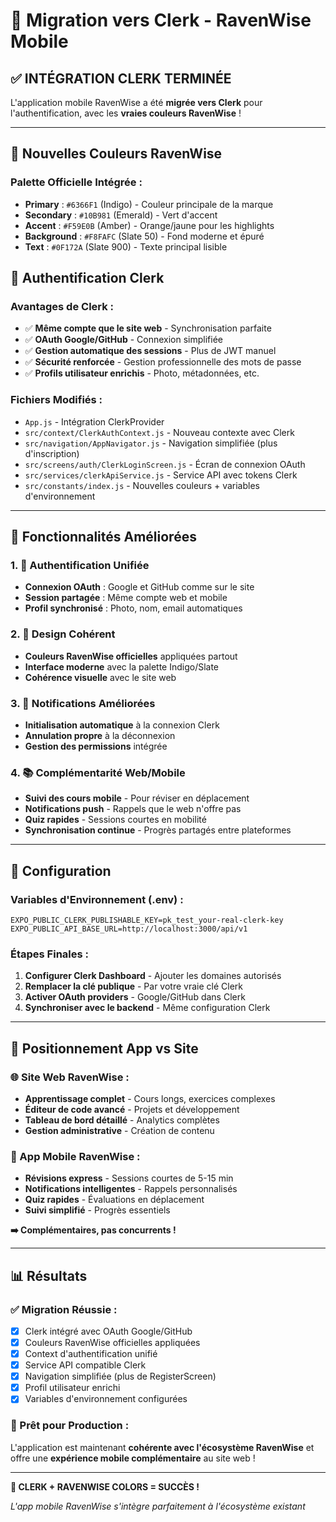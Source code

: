# 🔐 Migration vers Clerk - RavenWise Mobile

## ✅ INTÉGRATION CLERK TERMINÉE

L'application mobile RavenWise a été **migrée vers Clerk** pour l'authentification, avec les **vraies couleurs RavenWise** !

---

## 🎨 Nouvelles Couleurs RavenWise

### Palette Officielle Intégrée :
- **Primary** : `#6366F1` (Indigo) - Couleur principale de la marque
- **Secondary** : `#10B981` (Emerald) - Vert d'accent  
- **Accent** : `#F59E0B` (Amber) - Orange/jaune pour les highlights
- **Background** : `#F8FAFC` (Slate 50) - Fond moderne et épuré
- **Text** : `#0F172A` (Slate 900) - Texte principal lisible

## 🔐 Authentification Clerk

### Avantages de Clerk :
- ✅ **Même compte que le site web** - Synchronisation parfaite
- ✅ **OAuth Google/GitHub** - Connexion simplifiée
- ✅ **Gestion automatique des sessions** - Plus de JWT manuel
- ✅ **Sécurité renforcée** - Gestion professionnelle des mots de passe
- ✅ **Profils utilisateur enrichis** - Photo, métadonnées, etc.

### Fichiers Modifiés :
- `App.js` - Intégration ClerkProvider
- `src/context/ClerkAuthContext.js` - Nouveau contexte avec Clerk
- `src/navigation/AppNavigator.js` - Navigation simplifiée (plus d'inscription)
- `src/screens/auth/ClerkLoginScreen.js` - Écran de connexion OAuth
- `src/services/clerkApiService.js` - Service API avec tokens Clerk
- `src/constants/index.js` - Nouvelles couleurs + variables d'environnement

---

## 🚀 Fonctionnalités Améliorées

### 1. 📱 Authentification Unifiée
- **Connexion OAuth** : Google et GitHub comme sur le site
- **Session partagée** : Même compte web et mobile
- **Profil synchronisé** : Photo, nom, email automatiques

### 2. 🎨 Design Cohérent
- **Couleurs RavenWise officielles** appliquées partout
- **Interface moderne** avec la palette Indigo/Slate
- **Cohérence visuelle** avec le site web

### 3. 🔔 Notifications Améliorées
- **Initialisation automatique** à la connexion Clerk
- **Annulation propre** à la déconnexion
- **Gestion des permissions** intégrée

### 4. 📚 Complémentarité Web/Mobile
- **Suivi des cours mobile** - Pour réviser en déplacement
- **Notifications push** - Rappels que le web n'offre pas
- **Quiz rapides** - Sessions courtes en mobilité
- **Synchronisation continue** - Progrès partagés entre plateformes

---

## 🔧 Configuration

### Variables d'Environnement (.env) :
```env
EXPO_PUBLIC_CLERK_PUBLISHABLE_KEY=pk_test_your-real-clerk-key
EXPO_PUBLIC_API_BASE_URL=http://localhost:3000/api/v1
```

### Étapes Finales :
1. **Configurer Clerk Dashboard** - Ajouter les domaines autorisés
2. **Remplacer la clé publique** - Par votre vraie clé Clerk
3. **Activer OAuth providers** - Google/GitHub dans Clerk
4. **Synchroniser avec le backend** - Même configuration Clerk

---

## 🎯 Positionnement App vs Site

### 🌐 Site Web RavenWise :
- **Apprentissage complet** - Cours longs, exercices complexes
- **Éditeur de code avancé** - Projets et développement
- **Tableau de bord détaillé** - Analytics complètes
- **Gestion administrative** - Création de contenu

### 📱 App Mobile RavenWise :
- **Révisions express** - Sessions courtes de 5-15 min
- **Notifications intelligentes** - Rappels personnalisés  
- **Quiz rapides** - Évaluations en déplacement
- **Suivi simplifié** - Progrès essentiels

**➡️ Complémentaires, pas concurrents !**

---

## 📊 Résultats

### ✅ Migration Réussie :
- [x] Clerk intégré avec OAuth Google/GitHub
- [x] Couleurs RavenWise officielles appliquées
- [x] Context d'authentification unifié
- [x] Service API compatible Clerk
- [x] Navigation simplifiée (plus de RegisterScreen)
- [x] Profil utilisateur enrichi
- [x] Variables d'environnement configurées

### 🚀 Prêt pour Production :
L'application est maintenant **cohérente avec l'écosystème RavenWise** et offre une **expérience mobile complémentaire** au site web !

---

**🎉 CLERK + RAVENWISE COLORS = SUCCÈS !**

*L'app mobile RavenWise s'intègre parfaitement à l'écosystème existant*
